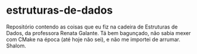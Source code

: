 # estruturas-de-dados

Repositório contendo as coisas que eu fiz na cadeira de Estruturas de Dados, da professora Renata Galante. Tá bem bagunçado, não sabia mexer com CMake na época (até hoje não sei), e não me importei de arrumar. Shalom.
